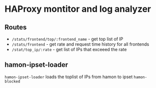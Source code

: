 # HAProxy montitor and log analyzer


## Routes


* `/stats/frontend/top/:frontend_name` - get top list of IP
* `/stats/frontend` - get rate and request time history for all frontends 
* `/stat/top_ip/:rate` - get list of IPs that exceeed the rate




## hamon-ipset-loader

`hamon-ipset-loader` loads the toplist of IPs from hamon to ipset `hamon-blocked`